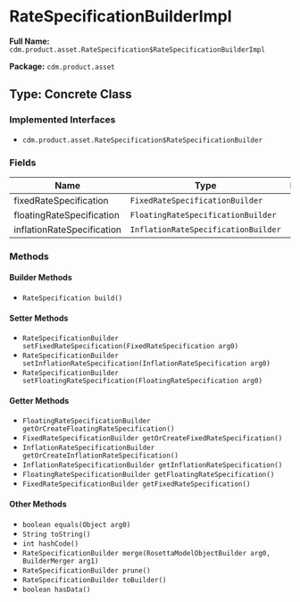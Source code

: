 # RateSpecificationBuilderImpl

**Full Name:** `cdm.product.asset.RateSpecification$RateSpecificationBuilderImpl`

**Package:** `cdm.product.asset`

## Type: Concrete Class

### Implemented Interfaces

- `cdm.product.asset.RateSpecification$RateSpecificationBuilder`

### Fields

| Name | Type | Description |
|------|------|-------------|
| fixedRateSpecification | `FixedRateSpecificationBuilder` |  |
| floatingRateSpecification | `FloatingRateSpecificationBuilder` |  |
| inflationRateSpecification | `InflationRateSpecificationBuilder` |  |

### Methods

#### Builder Methods

- `RateSpecification build()`

#### Setter Methods

- `RateSpecificationBuilder setFixedRateSpecification(FixedRateSpecification arg0)`
- `RateSpecificationBuilder setInflationRateSpecification(InflationRateSpecification arg0)`
- `RateSpecificationBuilder setFloatingRateSpecification(FloatingRateSpecification arg0)`

#### Getter Methods

- `FloatingRateSpecificationBuilder getOrCreateFloatingRateSpecification()`
- `FixedRateSpecificationBuilder getOrCreateFixedRateSpecification()`
- `InflationRateSpecificationBuilder getOrCreateInflationRateSpecification()`
- `InflationRateSpecificationBuilder getInflationRateSpecification()`
- `FloatingRateSpecificationBuilder getFloatingRateSpecification()`
- `FixedRateSpecificationBuilder getFixedRateSpecification()`

#### Other Methods

- `boolean equals(Object arg0)`
- `String toString()`
- `int hashCode()`
- `RateSpecificationBuilder merge(RosettaModelObjectBuilder arg0, BuilderMerger arg1)`
- `RateSpecificationBuilder prune()`
- `RateSpecificationBuilder toBuilder()`
- `boolean hasData()`

